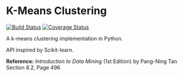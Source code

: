 # K-Means Clustering

[![Build Status](https://travis-ci.org/gbroques/k-means.svg?branch=master)](https://travis-ci.org/gbroques/k-means)
[![Coverage Status](https://coveralls.io/repos/github/gbroques/k-means/badge.svg?branch=master)](https://coveralls.io/github/gbroques/k-means?branch=master)

A k-means clustering implementation in Python.

API inspired by Scikit-learn.

**Reference:**  *Introduction to Data Mining* (1st Edition) by Pang-Ning Tan
Section 8.2, Page 496
